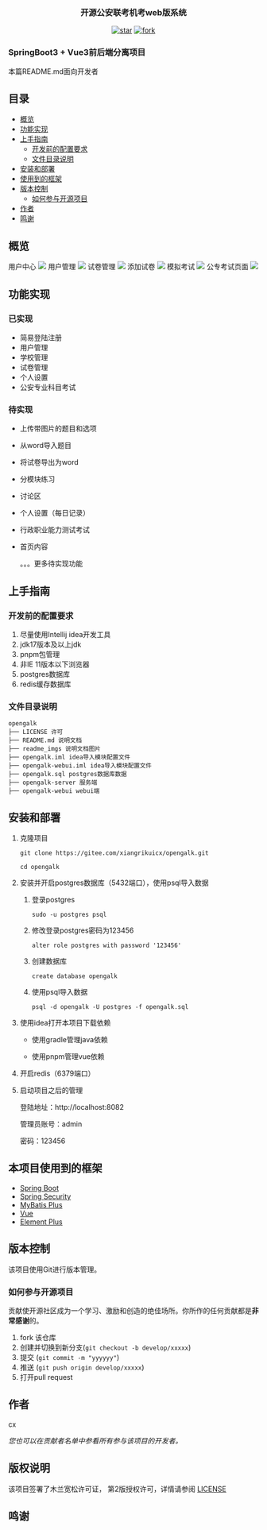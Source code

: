 <div align="center"><h3>开源公安联考机考web版系统</h3></div>

<div align="center">
<a href='https://gitee.com/xiangrikuicx/opengalk/stargazers'><img src='https://gitee.com/xiangrikuicx/opengalk/badge/star.svg?theme=white' alt='star'></img></a>
<a href='https://gitee.com/xiangrikuicx/opengalk/members'><img src='https://gitee.com/xiangrikuicx/opengalk/badge/fork.svg?theme=white' alt='fork'></img></a>  
</div>

### SpringBoot3 + Vue3前后端分离项目
本篇README.md面向开发者

## 目录
- [概览](#概览)
- [功能实现](#功能实现)
- [上手指南](#上手指南)
    - [开发前的配置要求](#开发前的配置要求)
    - [文件目录说明](#文件目录说明)
- [安装和部署](#安装和部署)
- [使用到的框架](#本项目使用到的框架)
- [版本控制](#版本控制)
    - [如何参与开源项目](#如何参与开源项目)
- [作者](#作者)
- [鸣谢](#鸣谢)
## 概览

用户中心
![](readme_imgs/用户中心.png)
用户管理
![](readme_imgs/用户管理.png)
试卷管理
![](readme_imgs/试卷管理.png)
添加试卷
![](readme_imgs/添加试卷.png)
模拟考试
![](readme_imgs/模拟考试.png)
公专考试页面
![](readme_imgs/公专考试页面.png)

## 功能实现

### 已实现

- 简易登陆注册
- 用户管理
- 学校管理
- 试卷管理
- 个人设置
- 公安专业科目考试

### 待实现

- 上传带图片的题目和选项
- 从word导入题目
- 将试卷导出为word
- 分模块练习
- 讨论区
- 个人设置（每日记录）
- 行政职业能力测试考试
- 首页内容

    。。。更多待实现功能

## 上手指南

### 开发前的配置要求

1. 尽量使用Intellij idea开发工具
2. jdk17版本及以上jdk
3. pnpm包管理
4. 非IE 11版本以下浏览器
5. postgres数据库
6. redis缓存数据库

### 文件目录说明

```
opengalk
├── LICENSE 许可
├── README.md 说明文档
├── readme_imgs 说明文档图片
├── opengalk.iml idea导入模块配置文件
├── opengalk-webui.iml idea导入模块配置文件
├── opengalk.sql postgres数据库数据
├── opengalk-server 服务端
├── opengalk-webui webui端
```

## 安装和部署

1. 克隆项目
    ```shell
    git clone https://gitee.com/xiangrikuicx/opengalk.git
    ```
    
    ```shell
    cd opengalk
    ```
2. 安装并开启postgres数据库（5432端口），使用psql导入数据
      1. 登录postgres
          ```shell
          sudo -u postgres psql
          ```
      2. 修改登录postgres密码为123456
          ```postgresql
          alter role postgres with password '123456'
          ```
      3. 创建数据库
          ```postgresql
          create database opengalk
          ```
      4. 使用psql导入数据
          ```shell
          psql -d opengalk -U postgres -f opengalk.sql
          ```
         
3. 使用idea打开本项目下载依赖

    - 使用gradle管理java依赖

    - 使用pnpm管理vue依赖

4. 开启redis（6379端口）
5. 启动项目之后的管理

    登陆地址：http://localhost:8082

    管理员账号：admin

    密码：123456

## 本项目使用到的框架

- [Spring Boot](https://spring.io/projects/spring-boot/)
- [Spring Security](https://spring.io/projects/spring-security)
- [MyBatis Plus](https://baomidou.com)
- [Vue](https://cn.vuejs.org/)
- [Element Plus](https://element-plus.org/zh-CN/)

## 版本控制

该项目使用Git进行版本管理。
### 如何参与开源项目

贡献使开源社区成为一个学习、激励和创造的绝佳场所。你所作的任何贡献都是**非常感谢**的。

1. fork 该仓库
2. 创建并切换到新分支(`git checkout -b develop/xxxxx`)
3. 提交 (`git commit -m "yyyyyy"`)
4. 推送 (`git push origin develop/xxxxx`)
5. 打开pull request

## 作者

cx

*您也可以在贡献者名单中参看所有参与该项目的开发者。*

## 版权说明

该项目签署了木兰宽松许可证， 第2版授权许可，详情请参阅 [LICENSE](http://license.coscl.org.cn/MulanPSL2)

## 鸣谢
